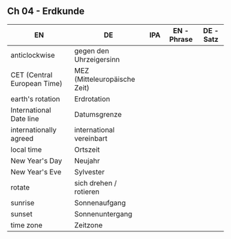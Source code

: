 ## Ch 04 - Erdkunde

| EN                          | DE                           | IPA | EN - Phrase | DE - Satz |
|-----------------------------|------------------------------|-----|-------------|-----------|
| anticlockwise               | gegen den Uhrzeigersinn      |     |             |           | 
| CET (Central European Time) | MEZ (Mitteleuropäische Zeit) |     |             |           | 
| earth's rotation            | Erdrotation                  |     |             |           | 
| International Date line     | Datumsgrenze                 |     |             |           | 
| internationally agreed      | international vereinbart     |     |             |           | 
| local time                  | Ortszeit                     |     |             |           | 
| New Year's Day              | Neujahr                      |     |             |           | 
| New Year's Eve              | Sylvester                    |     |             |           | 
| rotate                      | sich drehen / rotieren       |     |             |           | 
| sunrise                     | Sonnenaufgang                |     |             |           | 
| sunset                      | Sonnenuntergang              |     |             |           | 
| time zone                   | Zeitzone                     |     |             |           | 
